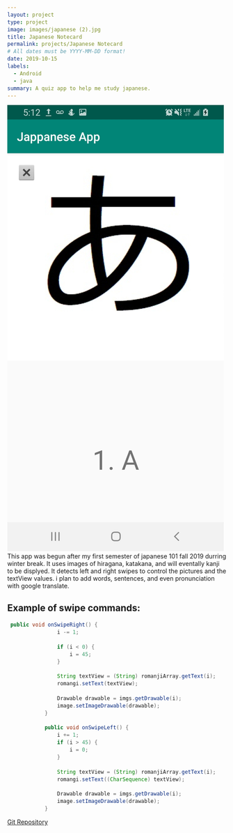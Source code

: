 ```yaml
---
layout: project
type: project
image: images/japanese (2).jpg
title: Japanese Notecard
permalink: projects/Japanese Notecard
# All dates must be YYYY-MM-DD format!
date: 2019-10-15
labels:
  - Android
  - java
summary: A quiz app to help me study japanese.
---
```



<img class="ui medium right floated rounded image" src="../images/jap2.jpg">
This app was begun after my first semester of japanese 101 fall 2019 durring winter break. It uses images of hiragana, katakana, and will eventally kanji to be displyed. It detects left and right swipes to control the pictures and the textView values. i plan to add words, sentences, and even pronunciation with google translate.

Example of swipe commands:
---

```java
 public void onSwipeRight() {  
                i -= 1;
                
                if (i < 0) {
                    i = 45;
                }
                
                String textView = (String) romanjiArray.getText(i);
                romangi.setText(textView);
                
                Drawable drawable = imgs.getDrawable(i);
                image.setImageDrawable(drawable); 
            }
            
            public void onSwipeLeft() {
                i += 1;
                if (i > 45) {
                    i = 0;
                }
                
                String textView = (String) romanjiArray.getText(i);
                romangi.setText((CharSequence) textView);
                
                Drawable drawable = imgs.getDrawable(i);
                image.setImageDrawable(drawable);  
            }
```

[Git Repository](https://github.com/derekasola/Jappanese-App)
